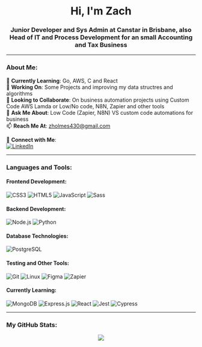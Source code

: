 
<h1 align="center">Hi, I'm Zach</h1>
<h3 align="center">Junior Developer and Sys Admin at Canstar in Brisbane, also Head of IT and Process Development for an small Accounting and Tax Business</h3>

<!--
<p align="center">
  <img src="URL_TO_YOUR_BANNER_IMAGE" alt="Banner with a catchy tagline or visual">
</p>
-->

---

### About Me:

🌱 **Currently Learning**: Go, AWS, C and React  
🔭 **Working On**: Some Projects and improving my data structres and algorithms  
👯 **Looking to Collaborate**: On business automation projects using Custom Code AWS Lamda or Low/No code, N8N, Zapier and other tools  
💬 **Ask Me About**: Low Code (Zapier, N8N) VS custom code automations for business  
📫 **Reach Me At**: [zholmes430@gmail.com](mailto:zholmes430@gmail.com)

🔗 **Connect with Me**:  
  [![LinkedIn](https://img.shields.io/badge/LinkedIn-Zach_Holmes-blue?style=flat-square&logo=linkedin)](https://www.linkedin.com/in/zach-holmes-60042a181/)

---

### Languages and Tools:

#### Frontend Development:
<p align="left">
  <img src="https://img.shields.io/badge/CSS3-%231572B6.svg?style=for-the-badge&logo=css3&logoColor=white" alt="CSS3" title="CSS3 - Styling and layout for web pages"/>
  <img src="https://img.shields.io/badge/HTML5-E34F26?style=for-the-badge&logo=html5&logoColor=white" alt="HTML5" title="HTML5 - Markup language for structuring web content"/>
  <img src="https://img.shields.io/badge/JavaScript-F7DF1E?style=for-the-badge&logo=javascript&logoColor=black" alt="JavaScript" title="JavaScript - Programming language for web interactivity"/>
  <img src="https://img.shields.io/badge/Sass-CC6699?style=for-the-badge&logo=sass&logoColor=white" alt="Sass" title="Sass - CSS preprocessor for more efficient styling"/>
</p>

#### Backend Development:
<p align="left">
  <img src="https://img.shields.io/badge/Node.js-339933?style=for-the-badge&logo=nodedotjs&logoColor=white" alt="Node.js" title="Node.js - JavaScript runtime for server-side development"/>
  <img src="https://img.shields.io/badge/Python-3776AB?style=for-the-badge&logo=python&logoColor=white" alt="Python" title="Python - General-purpose programming language"/>
</p>

#### Database Technologies:
<p align="left">
  <img src="https://img.shields.io/badge/PostgreSQL-316192?style=for-the-badge&logo=postgresql&logoColor=white" alt="PostgreSQL" title="PostgreSQL - Advanced open source relational database"/>
</p>

#### Testing and Other Tools:
<p align="left">
  <img src="https://img.shields.io/badge/Git-F05032?style=for-the-badge&logo=git&logoColor=white" alt="Git" title="Git - Version control system"/>
  <img src="https://img.shields.io/badge/Linux-FCC624?style=for-the-badge&logo=linux&logoColor=black" alt="Linux" title="Linux - Operating system"/>
  <img src="https://img.shields.io/badge/Figma-F24E1E?style=for-the-badge&logo=figma&logoColor=white" alt="Figma" title="Figma - UI/UX design tool"/>
  <img src="https://img.shields.io/badge/Zapier-FF4A00?style=for-the-badge&logo=zapier&logoColor=white" alt="Zapier" title="Zapier - Automation tool for connecting apps and services"/>
</p>

#### Currently Learning: 
<p align="left">
  <img src="https://img.shields.io/badge/MongoDB-47A248?style=for-the-badge&logo=mongodb&logoColor=white" alt="MongoDB" title="MongoDB - NoSQL database for modern applications"/>
  <img src="https://img.shields.io/badge/Express.js-404D59?style=for-the-badge" alt="Express.js" title="Express.js - Web application framework for Node.js"/>
  <img src="https://img.shields.io/badge/React-20232A?style=for-the-badge&logo=react&logoColor=61DAFB" alt="React" title="React - JavaScript library for building user interfaces"/>
  <img src="https://img.shields.io/badge/Jest-C21325?style=for-the-badge&logo=jest&logoColor=white" alt="Jest" title="Jest - JavaScript testing framework"/>
  <img src="https://img.shields.io/badge/Cypress-17202C?style=for-the-badge&logo=cypress&logoColor=white" alt="Cypress" title="Cypress - End-to-end testing framework"/>
</p>

---

### My GitHub Stats:
<p align="center">
<!--   <img src="https://github-readme-stats.vercel.app/api/top-langs?username=zholmes430&layout=compact" alt="Languages Used"> -->
<!--   <img src="https://github-readme-stats.vercel.app/api?username=zholmes430&show_icons=true" alt="GitHub Stats"> -->
<img src="https://github-readme-stats.vercel.app/api/top-langs/?username=zachholmesdev&hide=css,html,scss&exclude_repo=complete-intro-to-sql,angular-fundamentals-lessons,kata-machine">
<!--   ![Top Langs](https://github-readme-stats.vercel.app/api/top-langs/?username=zachholmesdev&layout=compact) -->
</p>



